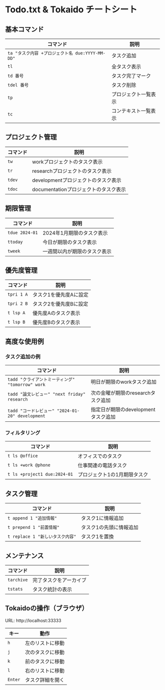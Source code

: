 # Todo.txt & Tokaido チートシート

## 基本コマンド
| コマンド | 説明 |
|----------|------|
| `ta "タスク内容 +プロジェクト名 due:YYYY-MM-DD"` | タスク追加 |
| `tl` | 全タスク表示 |
| `td 番号` | タスク完了マーク |
| `tdel 番号` | タスク削除 |
| `tp` | プロジェクト一覧表示 |
| `tc` | コンテキスト一覧表示 |

## プロジェクト管理
| コマンド | 説明 |
|----------|------|
| `tw` | workプロジェクトのタスク表示 |
| `tr` | researchプロジェクトのタスク表示 |
| `tdev` | developmentプロジェクトのタスク表示 |
| `tdoc` | documentationプロジェクトのタスク表示 |

## 期限管理
| コマンド | 説明 |
|----------|------|
| `tdue 2024-01` | 2024年1月期限のタスク表示 |
| `ttoday` | 今日が期限のタスク表示 |
| `tweek` | 一週間以内が期限のタスク表示 |

## 優先度管理
| コマンド | 説明 |
|----------|------|
| `tpri 1 A` | タスク1を優先度Aに設定 |
| `tpri 2 B` | タスク2を優先度Bに設定 |
| `t lsp A` | 優先度Aのタスク表示 |
| `t lsp B` | 優先度Bのタスク表示 |

## 高度な使用例

### タスク追加の例
| コマンド | 説明 |
|----------|------|
| `tadd "クライアントミーティング" "tomorrow" work` | 明日が期限のworkタスク追加 |
| `tadd "論文レビュー" "next friday" research` | 次の金曜が期限のresearchタスク追加 |
| `tadd "コードレビュー" "2024-01-20" development` | 指定日が期限のdevelopmentタスク追加 |

### フィルタリング
| コマンド | 説明 |
|----------|------|
| `t ls @office` | オフィスでのタスク |
| `t ls +work @phone` | 仕事関連の電話タスク |
| `t ls +project1 due:2024-01` | プロジェクト1の1月期限タスク |

## タスク管理
| コマンド | 説明 |
|----------|------|
| `t append 1 "追加情報"` | タスク1に情報追加 |
| `t prepend 1 "前置情報"` | タスク1の先頭に情報追加 |
| `t replace 1 "新しいタスク内容"` | タスク1を置換 |

## メンテナンス
| コマンド | 説明 |
|----------|------|
| `tarchive` | 完了タスクをアーカイブ |
| `tstats` | タスク統計の表示 |

## Tokaidoの操作（ブラウザ）
URL: http://localhost:33333

| キー | 動作 |
|------|------|
| `h` | 左のリストに移動 |
| `j` | 次のタスクに移動 |
| `k` | 前のタスクに移動 |
| `l` | 右のリストに移動 |
| `Enter` | タスク詳細を開く |
